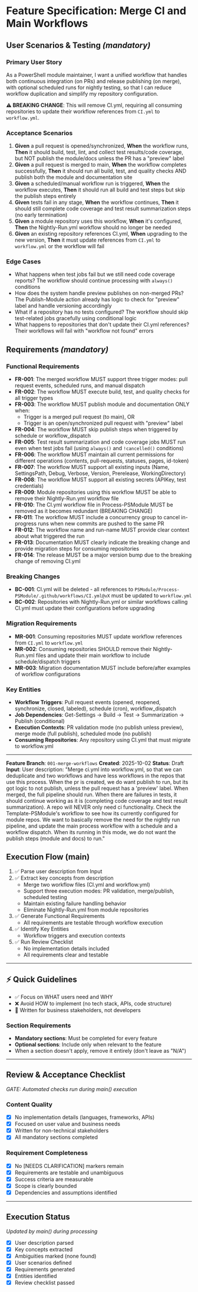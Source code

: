 # Feature Specification: Merge CI and Main Workflows

## User Scenarios & Testing *(mandatory)*

### Primary User Story

As a PowerShell module maintainer, I want a unified workflow that handles both continuous integration (on PRs) and release publishing (on merge), with optional scheduled runs for nightly testing, so that I can reduce workflow duplication and simplify my repository configuration.

**⚠️ BREAKING CHANGE**: This will remove CI.yml, requiring all consuming repositories to update their workflow references from `CI.yml` to `workflow.yml`.

### Acceptance Scenarios

1. **Given** a pull request is opened/synchronized, **When** the workflow runs, **Then** it should build, test, lint, and collect test results/code coverage, but NOT publish the module/docs unless the PR has a "preview" label
2. **Given** a pull request is merged to main, **When** the workflow completes successfully, **Then** it should run all build, test, and quality checks AND publish both the module and documentation site
3. **Given** a scheduled/manual workflow run is triggered, **When** the workflow executes, **Then** it should run all build and test steps but skip the publish steps entirely
4. **Given** tests fail in any stage, **When** the workflow continues, **Then** it should still complete code coverage and test result summarization steps (no early termination)
5. **Given** a module repository uses this workflow, **When** it's configured, **Then** the Nightly-Run.yml workflow should no longer be needed
6. **Given** an existing repository references CI.yml, **When** upgrading to the new version, **Then** it must update references from `CI.yml` to `workflow.yml` or the workflow will fail

### Edge Cases

- What happens when test jobs fail but we still need code coverage reports? The workflow should continue processing with `always()` conditions
- How does the system handle preview publishes on non-merged PRs? The Publish-Module action already has logic to check for "preview" label and handle versioning accordingly
- What if a repository has no tests configured? The workflow should skip test-related jobs gracefully using conditional logic
- What happens to repositories that don't update their CI.yml references? Their workflows will fail with "workflow not found" errors

## Requirements *(mandatory)*

### Functional Requirements

- **FR-001**: The merged workflow MUST support three trigger modes: pull request events, scheduled runs, and manual dispatch
- **FR-002**: The workflow MUST execute build, test, and quality checks for all trigger types
- **FR-003**: The workflow MUST publish module and documentation ONLY when:
  - Trigger is a merged pull request (to main), OR
  - Trigger is an open/synchronized pull request with "preview" label
- **FR-004**: The workflow MUST skip publish steps when triggered by schedule or workflow_dispatch
- **FR-005**: Test result summarization and code coverage jobs MUST run even when test jobs fail (using `always()` and `!cancelled()` conditions)
- **FR-006**: The workflow MUST maintain all current permissions for different operations (contents, pull-requests, statuses, pages, id-token)
- **FR-007**: The workflow MUST support all existing inputs (Name, SettingsPath, Debug, Verbose, Version, Prerelease, WorkingDirectory)
- **FR-008**: The workflow MUST support all existing secrets (APIKey, test credentials)
- **FR-009**: Module repositories using this workflow MUST be able to remove their Nightly-Run.yml workflow file
- **FR-010**: The CI.yml workflow file in Process-PSModule MUST be removed as it becomes redundant (BREAKING CHANGE)
- **FR-011**: The workflow MUST include a concurrency group to cancel in-progress runs when new commits are pushed to the same PR
- **FR-012**: The workflow name and run-name MUST provide clear context about what triggered the run
- **FR-013**: Documentation MUST clearly indicate the breaking change and provide migration steps for consuming repositories
- **FR-014**: The release MUST be a major version bump due to the breaking change of removing CI.yml

### Breaking Changes

- **BC-001**: CI.yml will be deleted - all references to `PSModule/Process-PSModule/.github/workflows/CI.yml@vX` must be updated to `workflow.yml`
- **BC-002**: Repositories with Nightly-Run.yml or similar workflows calling CI.yml must update their configurations before upgrading

### Migration Requirements

- **MR-001**: Consuming repositories MUST update workflow references from `CI.yml` to `workflow.yml`
- **MR-002**: Consuming repositories SHOULD remove their Nightly-Run.yml files and update their main workflow to include schedule/dispatch triggers
- **MR-003**: Migration documentation MUST include before/after examples of workflow configurations

### Key Entities

- **Workflow Triggers**: Pull request events (opened, reopened, synchronize, closed, labeled), schedule (cron), workflow_dispatch
- **Job Dependencies**: Get-Settings → Build → Test → Summarization → Publish (conditional)
- **Execution Contexts**: PR validation mode (no publish unless preview), merge mode (full publish), scheduled mode (no publish)
- **Consuming Repositories**: Any repository using CI.yml that must migrate to workflow.yml

---

**Feature Branch**: `001-merge-workflows`
**Created**: 2025-10-02
**Status**: Draft
**Input**: User description: "Merge ci.yml into workflow.yml, so that we can deduplicate and two workflows and have less workflows in the repos that use this process. When the pr is created, we do want publish to run, but its got logic to not publish, unless the pull request has a 'preview' label. When merged, the full pipeline should run. When there are failures in tests, it should continue working as it is (completing code coverage and test result summarization). A repo will NEVER only need ci functionality. Check the Template-PSModule's workflow to see how its currently configured for module repos. We want to basically remove the need for the nightly run pipeline, and update the main process workflow with a schedule and a workflow dispatch. When its running in this mode, we do not want the publish steps (module and docs) to run."

## Execution Flow (main)

1. ✅ Parse user description from Input
2. ✅ Extract key concepts from description
   - Merge two workflow files (CI.yml and workflow.yml)
   - Support three execution modes: PR validation, merge/publish, scheduled testing
   - Maintain existing failure handling behavior
   - Eliminate Nightly-Run.yml from module repositories
3. ✅ Generate Functional Requirements
   - All requirements are testable through workflow execution
4. ✅ Identify Key Entities
   - Workflow triggers and execution contexts
5. ✅ Run Review Checklist
   - No implementation details included
   - All requirements clear and testable

---

## ⚡ Quick Guidelines

- ✅ Focus on WHAT users need and WHY
- ❌ Avoid HOW to implement (no tech stack, APIs, code structure)
- 👥 Written for business stakeholders, not developers

### Section Requirements

- **Mandatory sections**: Must be completed for every feature
- **Optional sections**: Include only when relevant to the feature
- When a section doesn't apply, remove it entirely (don't leave as "N/A")

---

## Review & Acceptance Checklist

*GATE: Automated checks run during main() execution*

### Content Quality

- [x] No implementation details (languages, frameworks, APIs)
- [x] Focused on user value and business needs
- [x] Written for non-technical stakeholders
- [x] All mandatory sections completed

### Requirement Completeness

- [x] No [NEEDS CLARIFICATION] markers remain
- [x] Requirements are testable and unambiguous
- [x] Success criteria are measurable
- [x] Scope is clearly bounded
- [x] Dependencies and assumptions identified

---

## Execution Status

*Updated by main() during processing*

- [x] User description parsed
- [x] Key concepts extracted
- [x] Ambiguities marked (none found)
- [x] User scenarios defined
- [x] Requirements generated
- [x] Entities identified
- [x] Review checklist passed

